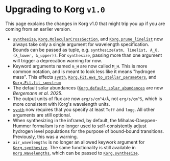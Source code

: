 
# Upgrading to Korg `v1.0`

This page explains the changes in Korg v1.0 that might trip you up if you are coming from an earlier version.

- [`synthesize`](@ref), [`Korg.MolecularCrossSection`](@ref), and [`Korg.prune_linelist`](@ref) now always
  take only a single argument for wavelength specification.
  Bounds can be passed as tuple, e.g. `synthesize(atm, linelist, A_X, (λ_lower, λ_upper))`.
  For `synthesize`, passing more than one argument will trigger a deprecation warning for now.
- Keyword arguments named `m_H` are now called `M_H`.  This is more common notation, and is meant to
  look less like it means "hydrogen mass". This effects [`synth`](@ref),
  [`Korg.Fit.ews_to_stellar_parameters`](@ref), and [`Korg.Fit.fit_spectrum`](@ref)
- The default solar abundances ([`Korg.default_solar_abundances`](@ref) are now
  _Bergemann et al. 2025_.
- The output units of flux are now `erg/s/cm^4/Å`, not `erg/s/cm^5`, which is more consistent with
  Korg's wavelength units.
- [`synth`](@ref) now requires that you specify at least `Teff` and `logg`.  All other arguments are
  still optional.
- When synthesizing in the infrared, by default, the Mihalas-Daeppen-Hummer formalism is no longer
  used to self-consistently adjust hydrogen level populations for the purpose of bound-bound
  transitions. Previously, this was a warning.
- `air_wavelengths` is no longer an allowed keywork argument for [`Korg.synthesize`](@ref).  The
   same functionality is still available in [`Korg.Wavelengths`](@ref), which can be passed to
   [`Korg.synthesize`](@ref).
